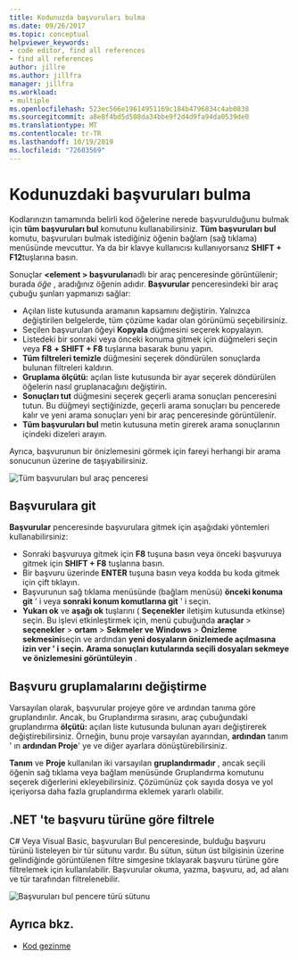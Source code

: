 ```yaml
---
title: Kodunuzda başvuruları bulma
ms.date: 09/26/2017
ms.topic: conceptual
helpviewer_keywords:
- code editor, find all references
- find all references
author: jillre
ms.author: jillfra
manager: jillfra
ms.workload:
- multiple
ms.openlocfilehash: 523ec566e19614951169c184b4796834c4ab0838
ms.sourcegitcommit: a8e8f4bd5d508da34bbe9f2d4d9fa94da0539de0
ms.translationtype: MT
ms.contentlocale: tr-TR
ms.lasthandoff: 10/19/2019
ms.locfileid: "72603569"
---
```

# <a name="find-references-in-your-code"></a>Kodunuzdaki başvuruları bulma

Kodlarınızın tamamında belirli kod öğelerine nerede başvurulduğunu bulmak için **tüm başvuruları bul** komutunu kullanabilirsiniz. **Tüm başvuruları bul** komutu, başvuruları bulmak istediğiniz öğenin bağlam (sağ tıklama) menüsünde mevcuttur. Ya da bir klavye kullanıcısı kullanıyorsanız **SHIFT + F12**tuşlarına basın.

Sonuçlar **\<element > başvuruları**adlı bir araç penceresinde görüntülenir; burada *öğe* , aradığınız öğenin adıdır. **Başvurular** penceresindeki bir araç çubuğu şunları yapmanızı sağlar:
- Açılan liste kutusunda aramanın kapsamını değiştirin. Yalnızca değiştirilen belgelerde, tüm çözüme kadar olan görünümü seçebilirsiniz.
- Seçilen başvurulan öğeyi **Kopyala** düğmesini seçerek kopyalayın.
- Listedeki bir sonraki veya önceki konuma gitmek için düğmeleri seçin veya **F8** **+ SHIFT + F8** tuşlarına basarak bunu yapın.
- **Tüm filtreleri temizle** düğmesini seçerek döndürülen sonuçlarda bulunan filtreleri kaldırın.
- **Gruplama ölçütü:** açılan liste kutusunda bir ayar seçerek döndürülen öğelerin nasıl gruplanacağını değiştirin.
- **Sonuçları tut** düğmesini seçerek geçerli arama sonuçları penceresini tutun. Bu düğmeyi seçtiğinizde, geçerli arama sonuçları bu pencerede kalır ve yeni arama sonuçları yeni bir araç penceresinde görüntülenir.
- **Tüm başvuruları bul** metin kutusuna metin girerek arama sonuçlarının içindeki dizeleri arayın.

Ayrıca, başvurunun bir önizlemesini görmek için fareyi herhangi bir arama sonucunun üzerine de taşıyabilirsiniz.

![Tüm başvuruları bul araç penceresi](../ide/media/vside_findallreferences.png)

## <a name="navigate-to-references"></a>Başvurulara git
**Başvurular** penceresinde başvurulara gitmek için aşağıdaki yöntemleri kullanabilirsiniz:

- Sonraki başvuruya gitmek için **F8** tuşuna basın veya önceki başvuruya gitmek için **SHIFT + F8** tuşlarına basın.
- Bir başvuru üzerinde **ENTER** tuşuna basın veya kodda bu koda gitmek için çift tıklayın.
- Başvurunun sağ tıklama menüsünde (bağlam menüsü) **önceki konuma git** ' i veya **sonraki konum komutlarına git** ' i seçin.
- **Yukarı ok** ve **aşağı ok** tuşlarını ( **Seçenekler** iletişim kutusunda etkinse) seçin. Bu işlevi etkinleştirmek için, menü çubuğunda **araçlar**  > **seçenekler**  > **ortam**  > **Sekmeler ve Windows**  > **Önizleme sekmesini**seçin ve ardından **yeni dosyaların önizlemede açılmasına izin ver ' i seçin.**  **Arama sonuçları kutularında seçili dosyaları sekmeye ve önizlemesini görüntüleyin** .

## <a name="change-reference-groupings"></a>Başvuru gruplamalarını değiştirme
Varsayılan olarak, başvurular projeye göre ve ardından tanıma göre gruplandırılır. Ancak, bu Gruplandırma sırasını, araç çubuğundaki gruplandırma **ölçütü:** açılan liste kutusunda bulunan ayarı değiştirerek değiştirebilirsiniz. Örneğin, bunu proje varsayılan ayarından, **ardından** tanım ' ın **ardından Proje**' ye ve diğer ayarlara dönüştürebilirsiniz.

**Tanım** ve **Proje** kullanılan iki varsayılan **gruplandırmadır** , ancak seçili öğenin sağ tıklama veya bağlam menüsünde Gruplandırma komutunu seçerek diğerlerini ekleyebilirsiniz. Çözümünüz çok sayıda dosya ve yol içeriyorsa daha fazla gruplandırma eklemek yararlı olabilir.

## <a name="filter-by-reference-type-in-net"></a>.NET 'te başvuru türüne göre filtrele
C# Veya Visual Basic, başvuruları Bul penceresinde, bulduğu başvuru türünü listeleyen bir tür sütunu vardır. Bu sütun, sütun üst bilgisinin üzerine gelindiğinde görüntülenen filtre simgesine tıklayarak başvuru türüne göre filtrelemek için kullanılabilir. Başvurular okuma, yazma, başvuru, ad, ad alanı ve tür tarafından filtrelenebilir.

![Başvuruları bul pencere türü sütunu ](../ide/media/vside_findallreferencesKind.png)

## <a name="see-also"></a>Ayrıca bkz.

- [Kod gezinme](../ide/navigating-code.md)
